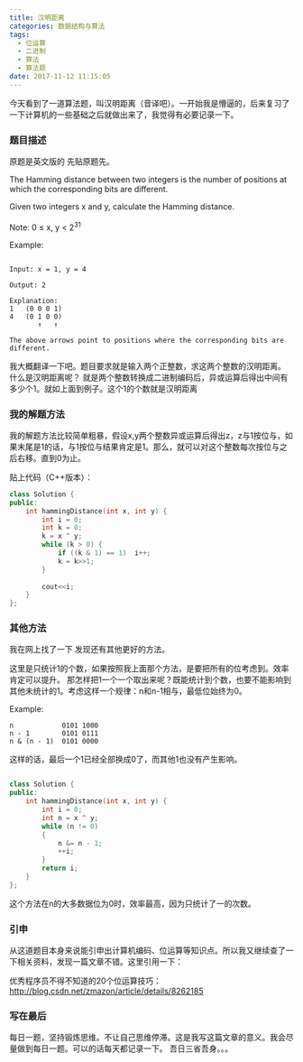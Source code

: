 ```yaml
---
title: 汉明距离
categories: 数据结构与算法
tags:
  - 位运算
  - 二进制
  - 算法
  - 算法题
date: 2017-11-12 11:15:05
---
```


今天看到了一道算法题，叫汉明距离（音译吧）。一开始我是懵逼的，后来复习了一下计算机的一些基础之后就做出来了，我觉得有必要记录一下。
<!-- more -->

### 题目描述

原题是英文版的  先贴原题先。

The Hamming distance between two integers is the number of positions at which the corresponding bits are different.

Given two integers x and y, calculate the Hamming distance.

Note:
0 ≤ x, y < 2<sup>31<sup/>.

Example:
```

Input: x = 1, y = 4

Output: 2

Explanation:
1   (0 0 0 1)
4   (0 1 0 0)
       ↑   ↑

The above arrows point to positions where the corresponding bits are different.

```

我大概翻译一下吧。题目要求就是输入两个正整数，求这两个整数的汉明距离。
什么是汉明距离呢？ 就是两个整数转换成二进制编码后，异或运算后得出中间有多少个1。就如上面到例子。这个1的个数就是汉明距离


### 我的解题方法

我的解题方法比较简单粗暴，假设x,y两个整数异或运算后得出z，z与1按位与，如果末尾是1的话，与1按位与结果肯定是1。那么，就可以对这个整数每次按位与之后右移。直到0为止。

贴上代码（C++版本）：
```C++
class Solution {
public:
    int hammingDistance(int x, int y) {
        int i = 0;
        int k = 0;
        k = x ^ y;
        while (k > 0) {
            if ((k & 1) == 1)  i++;
            k = k>>1;
        }
        
        cout<<i;
    }
};
```

### 其他方法

我在网上找了一下  发现还有其他更好的方法。

这里是只统计1的个数，如果按照我上面那个方法，是要把所有的位考虑到。效率肯定可以提升。
那怎样把1一个一个取出来呢？既能统计到个数，也要不能影响到其他未统计的1。考虑这样一个规律：n和n-1相与，最低位始终为0。 

Example: 
```
n	         0101 1000
n - 1	     0101 0111
n & (n - 1)  0101 0000
```

这样的话，最后一个1已经全部换成0了，而其他1也没有产生影响。
```C++

class Solution {
public:
    int hammingDistance(int x, int y) {
        int i = 0;
        int n = x ^ y; 
        while (n != 0)  
        {  
            n &= n - 1;  
            ++i;  
        }  
        return i;  
    }
};
```

这个方法在n的大多数据位为0时，效率最高，因为只统计了一的次数。


### 引申
从这道题目本身来说能引申出计算机编码、位运算等知识点。所以我又继续查了一下相关资料，发现一篇文章不错。这里引用一下：

优秀程序员不得不知道的20个位运算技巧：http://blog.csdn.net/zmazon/article/details/8262185
 

### 写在最后

每日一题，坚持锻炼思维。不让自己思维停滞。这是我写这篇文章的意义。我会尽量做到每日一题。可以的话每天都记录一下。
吾日三省吾身。。。
